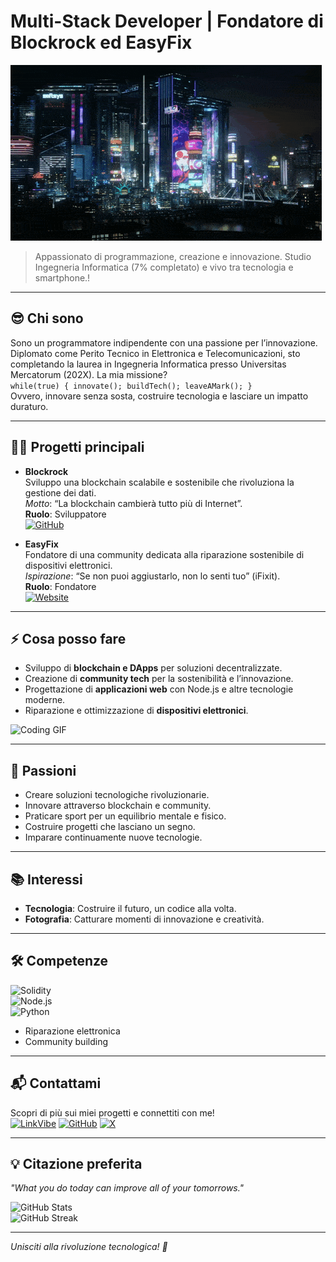 # Multi-Stack Developer | Fondatore di Blockrock ed EasyFix

![Coding GIF](https://github.com/BlockRockAdmin/BlockRockAdmin/blob/main/cyberpunk-2077.gif)
>Appassionato di programmazione, creazione e innovazione. Studio Ingegneria Informatica (7% completato) e vivo tra tecnologia e smartphone.!


---

## 😎 Chi sono
Sono un programmatore indipendente con una passione per l’innovazione. Diplomato come Perito Tecnico in Elettronica e Telecomunicazioni, sto completando la laurea in Ingegneria Informatica presso Universitas Mercatorum (202X). La mia missione?  
```while(true) { innovate(); buildTech(); leaveAMark(); }```  
Ovvero, innovare senza sosta, costruire tecnologia e lasciare un impatto duraturo.

---

## 👨‍💻 Progetti principali
- **Blockrock**  
  Sviluppo una blockchain scalabile e sostenibile che rivoluziona la gestione dei dati.  
  *Motto*: “La blockchain cambierà tutto più di Internet”.  
  **Ruolo**: Sviluppatore  
  [![GitHub](https://img.shields.io/badge/GitHub-Blockrock-blue)](https://github.com/tuo_username/blockrock)

- **EasyFix**  
  Fondatore di una community dedicata alla riparazione sostenibile di dispositivi elettronici.  
  *Ispirazione*: “Se non puoi aggiustarlo, non lo senti tuo” (iFixit).  
  **Ruolo**: Fondatore  
  [![Website](https://img.shields.io/badge/Website-EasyFix-green)](https://easyfix.example.com)

---

## ⚡ Cosa posso fare
- Sviluppo di **blockchain e DApps** per soluzioni decentralizzate.  
- Creazione di **community tech** per la sostenibilità e l’innovazione.  
- Progettazione di **applicazioni web** con Node.js e altre tecnologie moderne.  
- Riparazione e ottimizzazione di **dispositivi elettronici**.  

![Coding GIF](https://media.giphy.com/media/qgQUggAC3Pfv687qPC/giphy.gif)

---

## 🌟 Passioni
- Creare soluzioni tecnologiche rivoluzionarie.  
- Innovare attraverso blockchain e community.  
- Praticare sport per un equilibrio mentale e fisico.  
- Costruire progetti che lasciano un segno.  
- Imparare continuamente nuove tecnologie.

---

## 📚 Interessi
- **Tecnologia**: Costruire il futuro, un codice alla volta.  
- **Fotografia**: Catturare momenti di innovazione e creatività.

---

## 🛠️ Competenze
![Solidity](https://img.shields.io/badge/Solidity-%23363636.svg?style=flat&logo=solidity)  
![Node.js](https://img.shields.io/badge/Node.js-%2343853D.svg?style=flat&logo=node.js)  
![Python](https://img.shields.io/badge/Python-%2314354C.svg?style=flat&logo=python)  
- Riparazione elettronica  
- Community building

---

## 📬 Contattami
Scopri di più sui miei progetti e connettiti con me!  
[![LinkVibe](https://img.shields.io/badge/LinkVibe-%40tuo_profilo-blue)](https://linkvibe.com/tuo_profilo](https://linkvibes.netlify.app/))  
[![GitHub](https://img.shields.io/badge/GitHub-tuo_username-black)](https://github.com/tuo_username](https://github.com/BlockRockAdmin))  
[![X](https://img.shields.io/badge/X-%40tuo_profilo-blue)](https://x.com/tuo_profilo](https://x.com/alessandrolupi9))

---

## 💡 Citazione preferita
*"What you do today can improve all of your tomorrows."*  

![GitHub Stats](https://github-readme-stats.vercel.app/api?username=tuo_username&show_icons=true&theme=radical)  
![GitHub Streak](https://github-readme-streak-stats.herokuapp.com/?user=tuo_username&theme=radical)

---

*Unisciti alla rivoluzione tecnologica! 🚀*
